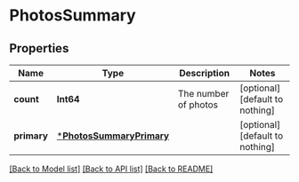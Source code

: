 # PhotosSummary


## Properties
Name | Type | Description | Notes
------------ | ------------- | ------------- | -------------
**count** | **Int64** | The number of photos | [optional] [default to nothing]
**primary** | [***PhotosSummaryPrimary**](PhotosSummaryPrimary.md) |  | [optional] [default to nothing]


[[Back to Model list]](./README.md#models) [[Back to API list]](./README.md#api-endpoints) [[Back to README]](./README.md)


